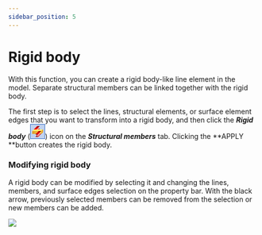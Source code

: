 ```yaml
---
sidebar_position: 5
---
```

# Rigid body

With this function, you can create a rigid body-like line element in the model. Separate structural members can be linked together with the rigid body.

<!-- /wp:paragraph -->

<!-- wp:paragraph {"align":"justify"} -->

The first step is to select the lines, structural elements, or surface element edges that you want to transform into a rigid body, and then click the _**Rigid body**_ (![](./img/wp-content-uploads-2021-04-cmd_rigid.png)) icon on the **_Structural members_** tab. Clicking the **APPLY **button creates the rigid body.

<!-- /wp:paragraph -->

<!-- wp:heading {"level":3} -->

### Modifying rigid body

<!-- /wp:heading -->

<!-- wp:paragraph {"align":"justify"} -->

A rigid body can be modified by selecting it and changing the lines, members, and surface edges selection on the property bar. With the black arrow, previously selected members can be removed from the selection or new members can be added.

<!-- /wp:paragraph -->

<!-- wp:image {"id":8808,"width":304,"height":41,"sizeSlug":"full","linkDestination":"media"} -->

[![](https://consteelsoftware.com/wp-content/uploads/2021/04/6-5-Rigid-body.png)](./img/wp-content-uploads-2021-04-6-5-Rigid-body.png)

<!-- /wp:image -->
